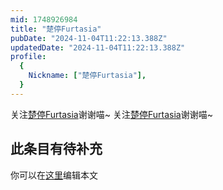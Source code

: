 ```yaml
---
mid: 1748926984
title: "楚停Furtasia"
pubDate: "2024-11-04T11:22:13.388Z"
updatedDate: "2024-11-04T11:22:13.388Z"
profile:
  {
    Nickname: ["楚停Furtasia"],
  }
---
```


关注[楚停Furtasia](https://space.bilibili.com/1748926984)谢谢喵~ 关注[楚停Furtasia](https://space.bilibili.com/1748926984)谢谢喵~

## 此条目有待补充
你可以在[这里](https://github.com/Yuhanawa/VTuber.ICU/edit/master/src/content/v/楚停Furtasia/index.md)编辑本文
